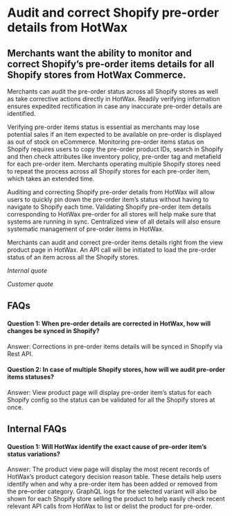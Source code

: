 # Audit and correct Shopify pre-order details from HotWax

## Merchants want the ability to monitor and correct Shopify’s pre-order items details for all Shopify stores from HotWax Commerce.

Merchants can audit the pre-order status across all Shopify stores as well as take corrective actions directly in HotWax. Readily verifying information ensures expedited rectification in case any inaccurate pre-order details are identified.

Verifying pre-order items status is essential as merchants may lose potential sales if an item expected to be available on pre-order is displayed as out of stock on eCommerce. Monitoring pre-order items status on Shopify requires users to copy the pre-order product IDs, search in Shopify and then check attributes like inventory policy, pre-order tag and metafield for each pre-order item. Merchants operating multiple Shopify stores need to repeat the process across all Shopify stores for each pre-order item, which takes an extended time.

Auditing and correcting Shopify pre-order details from HotWax will allow users to quickly pin down the pre-order item’s status without having to navigate to Shopify each time. Validating Shopify pre-order item details corresponding to HotWax pre-order for all stores will help make sure that systems are running in sync. Centralized view of all details will also ensure systematic management of pre-order items in HotWax.

Merchants can audit and correct pre-order items details right from the view product page in HotWax. An API call will be initiated to load the pre-order status of an item across all the Shopify stores.

*Internal quote* 

*Customer quote*

## FAQs

#### Question 1: When pre-order details are corrected in HotWax, how will changes be synced in Shopify?

Answer: Corrections in pre-order items details will be synced in Shopify via Rest API. 

#### Question 2: In case of multiple Shopify stores, how will we audit pre-order items statuses?

Answer: View product page will display pre-order item’s status for each Shopify config so the status can be validated for all the Shopify stores at once.

## Internal FAQs

#### Question 1: Will HotWax identify the exact cause of pre-order item’s status variations?

Answer: The product view page will display the most recent records of HotWax’s product category decision reason table. These details help users identify when and why a pre-order item has been added or removed from the pre–order category. GraphQL logs for the selected variant will also be shown for each Shopify store selling the product to help easily check recent relevant API calls from HotWax to list or delist the product for pre-order.


